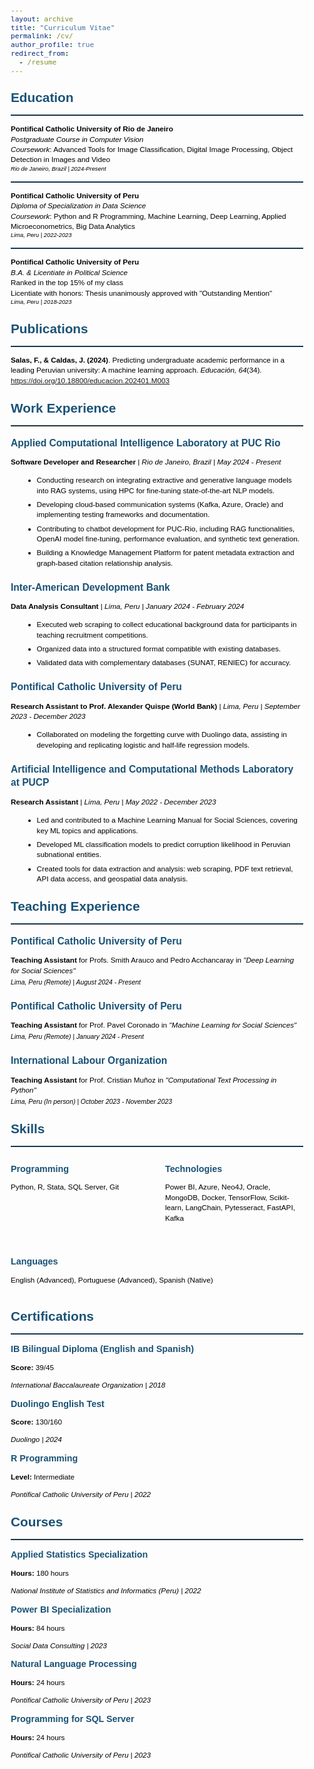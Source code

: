 ```yaml
---
layout: archive
title: "Curriculum Vitae"
permalink: /cv/
author_profile: true
redirect_from:
  - /resume
---
```


<style>
  body {
    font-family: sans-serif;
    color: #000;
    font-size: 13px;
    line-height: 1.4;
  }
  
  h1, h2, h3, h4 {
    color: #1a5276;
    font-weight: bold;
    margin-bottom: 0.5em;
  }

  h1 {
    font-size: 1.6em;
    margin-top: 1em;
  }

  h2 {
    font-size: 1.4em;
    margin-top: 1.2em;
  }

  h3 {
    font-size: 1.2em;
    margin-top: 1em;
  }

  h4 {
    font-size: 1.1em;
    margin-top: 0.8em;
  }

  p, li {
    font-size: 0.9em;
    margin-bottom: 0.5em;
  }

  em {
    font-style: italic;
  }

  strong {
    font-weight: bold;
  }

  hr {
    border: none;
    border-top: 1px solid #1a5276;
    margin: 1em 0;
  }

  ul {
    list-style-type: disc;
    margin-left: 1.5em;
    margin-bottom: 1em;
  }

  .section-title {
    border-bottom: 1px solid #1a5276;
    padding-bottom: 0.2em;
    margin-bottom: 0.8em;
  }

  .publication-entry, .work-entry, .teaching-entry, .skills-container, .certification-entry, .course-entry {
    margin-bottom: 1.5em;
  }
  .work-entry h3, .teaching-entry h3, .skill-category h4, .certification-item h4, .course-item h4 {
    margin-bottom: 0.3em;
  }
  .work-entry p, .teaching-entry p, .skill-category p, .certification-item p, .course-item p {
    margin-bottom: 0.3em;
  }
  .skill-category, .certification-item, .course-item {
    margin-bottom: 0.8em;
  }
  small {
    font-size: 0.8em;
  }
  .skills-container {
    display: flex;
    flex-wrap: wrap;
    gap: 2em;
  }
  .skill-category {
    flex: 1 1 200px;
  }
</style>


# Education
------

**Pontifical Catholic University of Rio de Janeiro**  
*Postgraduate Course in Computer Vision*  
*Coursework*: Advanced Tools for Image Classification, Digital Image Processing, Object Detection in Images and Video  
<small><em>Rio de Janeiro, Brazil | 2024-Present</em></small>

<hr>

**Pontifical Catholic University of Peru**  
*Diploma of Specialization in Data Science*  
*Coursework*: Python and R Programming, Machine Learning, Deep Learning, Applied Microeconometrics, Big Data Analytics  
<small><em>Lima, Peru | 2022-2023</em></small>

<hr>

**Pontifical Catholic University of Peru**  
*B.A. & Licentiate in Political Science*  
Ranked in the top 15% of my class  
Licentiate with honors: Thesis unanimously approved with "Outstanding Mention"  
<small><em>Lima, Peru | 2018-2023</em></small>


# Publications
------

<div class="publication-entry">
  <p><strong>Salas, F., & Caldas, J. (2024)</strong>. Predicting undergraduate academic performance in a leading Peruvian university: A machine learning approach. <em>Educación, 64</em>(34).  
  <a href="https://doi.org/10.18800/educacion.202401.M003" target="_blank">https://doi.org/10.18800/educacion.202401.M003</a></p>
</div>


# Work Experience
------

<div class="work-entry">
  <h3>Applied Computational Intelligence Laboratory at PUC Rio</h3>
  <p><strong>Software Developer and Researcher</strong> | <em>Rio de Janeiro, Brazil | May 2024 - Present</em></p>
  <ul>
    <li>Conducting research on integrating extractive and generative language models into RAG systems, using HPC for fine-tuning state-of-the-art NLP models.</li>
    <li>Developing cloud-based communication systems (Kafka, Azure, Oracle) and implementing testing frameworks and documentation.</li>
    <li>Contributing to chatbot development for PUC-Rio, including RAG functionalities, OpenAI model fine-tuning, performance evaluation, and synthetic text generation.</li>
    <li>Building a Knowledge Management Platform for patent metadata extraction and graph-based citation relationship analysis.</li>
  </ul>
</div>

<div class="work-entry">
  <h3>Inter-American Development Bank</h3>
  <p><strong>Data Analysis Consultant</strong> | <em>Lima, Peru | January 2024 - February 2024</em></p>
  <ul>
    <li>Executed web scraping to collect educational background data for participants in teaching recruitment competitions.</li>
    <li>Organized data into a structured format compatible with existing databases.</li>
    <li>Validated data with complementary databases (SUNAT, RENIEC) for accuracy.</li>
  </ul>
</div>

<div class="work-entry">
  <h3>Pontifical Catholic University of Peru</h3>
  <p><strong>Research Assistant to Prof. Alexander Quispe (World Bank)</strong> | <em>Lima, Peru | September 2023 - December 2023</em></p>
  <ul>
    <li>Collaborated on modeling the forgetting curve with Duolingo data, assisting in developing and replicating logistic and half-life regression models.</li>
  </ul>
</div>

<div class="work-entry">
  <h3>Artificial Intelligence and Computational Methods Laboratory at PUCP</h3>
  <p><strong>Research Assistant</strong> | <em>Lima, Peru | May 2022 - December 2023</em></p>
  <ul>
    <li>Led and contributed to a Machine Learning Manual for Social Sciences, covering key ML topics and applications.</li>
    <li>Developed ML classification models to predict corruption likelihood in Peruvian subnational entities.</li>
    <li>Created tools for data extraction and analysis: web scraping, PDF text retrieval, API data access, and geospatial data analysis.</li>
  </ul>
</div>


# Teaching Experience
------

<div class="teaching-entry">
  <h3>Pontifical Catholic University of Peru</h3>
  <p><strong>Teaching Assistant</strong> for Profs. Smith Arauco and Pedro Acchancaray in <em>"Deep Learning for Social Sciences"</em></p>
  <small><em>Lima, Peru (Remote) | August 2024 - Present</em></small>
</div>

<div class="teaching-entry">
  <h3>Pontifical Catholic University of Peru</h3>
  <p><strong>Teaching Assistant</strong> for Prof. Pavel Coronado in <em>"Machine Learning for Social Sciences"</em></p>
  <small><em>Lima, Peru (Remote) | January 2024 - Present</em></small>
</div>

<div class="teaching-entry">
  <h3>International Labour Organization</h3>
  <p><strong>Teaching Assistant</strong> for Prof. Cristian Muñoz in <em>"Computational Text Processing in Python"</em></p>
  <small><em>Lima, Peru (In person) | October 2023 - November 2023</em></small>
</div>


# Skills
------

<div class="skills-container">

  <div class="skill-category">
    <h4>Programming</h4>
    <p>Python, R, Stata, SQL Server, Git</p>
  </div>

  <div class="skill-category">
    <h4>Technologies</h4>
    <p>Power BI, Azure, Neo4J, Oracle, MongoDB, Docker, TensorFlow, Scikit-learn, LangChain, Pytesseract, FastAPI, Kafka</p>
  </div>

  <div class="skill-category">
    <h4>Languages</h4>
    <p>English (Advanced), Portuguese (Advanced), Spanish (Native)</p>
  </div>

</div>


# Certifications
------

<div class="certification-entry">

  <div class="certification-item">
    <h4>IB Bilingual Diploma (English and Spanish)</h4>
    <p><strong>Score:</strong> 39/45</p>
    <p><em>International Baccalaureate Organization | 2018</em></p>
  </div>

  <div class="certification-item">
    <h4>Duolingo English Test</h4>
    <p><strong>Score:</strong> 130/160</p>
    <p><em>Duolingo | 2024</em></p>
  </div>

  <div class="certification-item">
    <h4>R Programming</h4>
    <p><strong>Level:</strong> Intermediate</p>
    <p><em>Pontifical Catholic University of Peru | 2022</em></p>
  </div>

</div>


# Courses
------

<div class="course-entry">

  <div class="course-item">
    <h4>Applied Statistics Specialization</h4>
    <p><strong>Hours:</strong> 180 hours</p>
    <p><em>National Institute of Statistics and Informatics (Peru) | 2022</em></p>
  </div>

  <div class="course-item">
    <h4>Power BI Specialization</h4>
    <p><strong>Hours:</strong> 84 hours</p>
    <p><em>Social Data Consulting | 2023</em></p>
  </div>

  <div class="course-item">
    <h4>Natural Language Processing</h4>
    <p><strong>Hours:</strong> 24 hours</p>
    <p><em>Pontifical Catholic University of Peru | 2023</em></p>
  </div>

  <div class="course-item">
    <h4>Programming for SQL Server</h4>
    <p><strong>Hours:</strong> 24 hours</p>
    <p><em>Pontifical Catholic University of Peru | 2023</em></p>
  </div>

</div>
